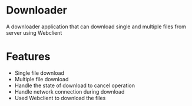 # Downloader
A downloader application that can download single and multiple files from server using Webclient 

# Features
- Single file download
- Multiple file download
- Handle the state of download to cancel operation
- Handle network connection during download
- Used Webclient to download the files
